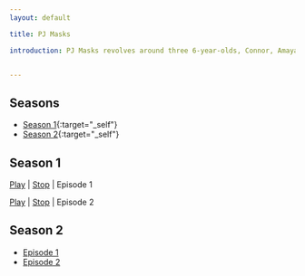 ```yaml
---
layout: default

title: PJ Masks

introduction: PJ Masks revolves around three 6-year-olds, Connor, Amaya, and Greg, who lead relatively normal lives by day, where they are neighbors, classmates, and friends. However, at night, they become Catboy, Owlette, and Gekko, and fight crime as the superhero team PJ Masks. Together, they go on adventures, defeat villains, solve mysteries, and learn valuable lessons.


---
```



## Seasons
- [Season 1](#season-1){:target="_self"}
- [Season 2](#season-2){:target="_self"}

## Season 1
<a href="https://redirector.googlevideo.com/videoplayback?id=0cb8f077794e1cb4&itag=22&source=webdrive&requiressl=yes&ttl=transient&mm=30&mn=sn-npoeene7&ms=nxu&mv=m&pl=49&ei=oovMWMamNdL2qgXy5pugDA&mime=video/mp4&lmt=1469393848478264&mt=1489800020&ip=2400:6180:0:d0::2474:b001&ipbits=0&expire=1489814498&sparams=ip,ipbits,expire,id,itag,source,requiressl,ttl,mm,mn,ms,mv,pl,ei,mime,lmt&signature=3B619FBEC87C45CD0516600EB20F5932C5536E07.29BF158D07DAD6350625EA38A1DAEAF538C97CBE&key=ck2&app=explorer&cnlup=MTUwLjEwNy4xNzQuNDU=&knvuk=TW96aWxsYS81LjAgKFdpbmRvd3MgTlQgMTAuMDsgV09XNjQpIEFwcGxlV2ViS2l0LzUzNy4zNiAoS0hUTUwsIGxpa2UgR2Vja28pIENocm9tZS81Ni4wLjI5MjQuODcgU2FmYXJpLzUzNy4zNg" target="vids1e1" onclick="displayVideo('divs1e1')">Play</a> | <a href="#divs1e1" onclick="stopVideo('divs1e1','vids1e1')">Stop</a> | Episode 1
<div id="divs1e1" style="display:none;"><iframe id="vids1e1" name="vids1e1" width="500" height="400" allowfullscreen="1" > </iframe></div>

<a href="https://redirector.googlevideo.com/videoplayback?id=6e6ecec517c83827&itag=22&source=webdrive&requiressl=yes&ttl=transient&mm=30&mn=sn-npoeen7d&ms=nxu&mv=m&pl=49&ei=KnbMWPqZNsqAqwXovauwDg&mime=video/mp4&lmt=1468813580284162&mt=1489794503&ip=2400:6180:0:d0::2474:b001&ipbits=0&expire=1489809002&sparams=ip,ipbits,expire,id,itag,source,requiressl,ttl,mm,mn,ms,mv,pl,ei,mime,lmt&signature=AEF553EE41DA5A232C7FF3C2864F48EF22256CCB.6A6A471544766D5F02CB2FB6BB1F61A59948B3EE&key=ck2&app=explorer&cnlup=MTUwLjEwNy4xNzQuNDU=&knvuk=TW96aWxsYS81LjAgKFdpbmRvd3MgTlQgMTAuMDsgV09XNjQpIEFwcGxlV2ViS2l0LzUzNy4zNiAoS0hUTUwsIGxpa2UgR2Vja28pIENocm9tZS81Ni4wLjI5MjQuODcgU2FmYXJpLzUzNy4zNg" target="vids1e2" onclick="displayVideo('divs1e2')">Play</a> | <a href="#divs1e2" onclick="stopVideo('divs1e2','vids1e2')">Stop</a> | Episode 2
<div id="divs1e2" style="display:none;"><iframe id="vids1e2" name="vids1e2" width="500" height="400" allowfullscreen="1" > </iframe></div>

## Season 2

- [Episode 1](#)
- [Episode 2](#)
